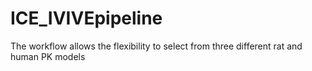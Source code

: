 # ICE_IVIVEpipeline
The workflow allows the flexibility to select from three different rat and human PK models

